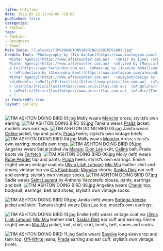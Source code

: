 ```yaml
---
title: Untitled
date: 2022-05-12 13:42:00 +10:00
published: false
categories:
- Fashion
tags:
- Fashion
- Designers
- Shoot
Main Image: "/uploads/TIM%20ASHTON%20DOING%20BIRD%2001.jpg"
Credits Text: "Photography by [Tim Ashton](https://www.instagram.com/timjohntom/)/[After
  Winter Agency](https://www.afterwinter.com.au)   \nHair by [Joel Forman](https://www.instagram.com/joelforman/)/[After
  Winter Agency](https://www.afterwinter.com.au)  \nStyled by [Monica Russell](https://www.instagram.com/monicarussell_/?hl=en)/[Hart
  & Co](https://www.hartandco.com.au)  \nMake-up by [Jasmine Abdallaoui](https://www.instagram.com/jasmineabmakeup/?hl=en)
  \ \nProduction by [Alexandra Kent](https://www.instagram.com/alexandra__kent/?hl=en)/[After
  Winter Agency](https://www.afterwinter.com.au)   \nLayout/design by [Rhiarn Schuck](https://www.instagram.com/rhiarn_/?hl=en)
  \n\nModels: \nMolly/[Priscillas](https://www.priscillas.com.au)  \nTamara/[IMG](https://www.imgmodels.com/sydney/home)
  \ \nJanita/[Priscillas](https://www.priscillas.com.au)  \nAngelina/[The Scouted](https://www.instagram.com/the.scouted/?hl=en)
  \ \nEmilie/[Priscillas](https://www.priscillas.com.au)  \nSadie/[The Scouted](https://www.instagram.com/the.scouted/?hl=en)
  \ "
is featured?: true
layout: gallery
---
```


![TIM ASHTON DOING BIRD 01.jpg](/uploads/TIM%20ASHTON%20DOING%20BIRD%2001.jpg)
Molly wears [Moncler](www.moncler.com) dress; stylist’s own earring.
![TIM ASHTON DOING BIRD 02.jpg](/uploads/TIM%20ASHTON%20DOING%20BIRD%2002.jpg)
Tamara wears [Prada](www.prada.com) jacket; model’s own earrings.
![TIM ASHTON DOING BIRD 03.jpg](/uploads/TIM%20ASHTON%20DOING%20BIRD%2003.jpg)
Janita wears [Celine](www.celine.com) jacket, top and pants; [Prada](www.prada.com) heels; stylist’s own vintage briefs.
![TIM ASHTON DOING BIRD 04.jpg](/uploads/TIM%20ASHTON%20DOING%20BIRD%2004.jpg)
Molly wears [Moncler](www.moncler.com) dress; stylist’s own earring; model’s own rings.
![TIM ASHTON DOING BIRD 05.jpg](/uploads/TIM%20ASHTON%20DOING%20BIRD%2005.jpg)
 Angelina wears Sacai jacket via [Marais](www.marais.com.au); [Dion Lee](www.dionlee.com) skirt; [Celine](www.celine.com) belt; Prada boots via [Farfetch](www.farfetch.com).
![TIM ASHTON DOING BIRD 06.jpg](/uploads/TIM%20ASHTON%20DOING%20BIRD%2006.jpg)
Molly (left) wears [Rube Pedder](www.instagram.com/rubepedder/) top and pants; [Prada](www.prada.com) heels; stylist’s own earrings.
Emilie (right) wears vintage coat via [Olivia Lilah Lahood](www.olivialilalahood.com); [Miu Miu](www.miumiu.com) leather shirt and shoes; vintage top via [C's Flashback](www.instagram.com/csflashback/?hl=en); [Moncler](www.moncler.com) shorts; [Saskia Diez](www.saskia-diez.com) ear cuff and earring; stylist’s own vintage socks.
![TIM ASHTON DOING BIRD 07.jpg](/uploads/TIM%20ASHTON%20DOING%20BIRD%2007.jpg)
 Sadie wears [Saint Laurent](www.ysl.com) by Anthony Vaccarello blouse, pants, earrings and belt. 
![TIM ASHTON DOING BIRD 08.jpg](/uploads/TIM%20ASHTON%20DOING%20BIRD%2008.jpg)
Angelina wears [Chanel](www.chanel.com/au/) top, bodysuit, earrings, belt and shoes; stylist’s own vintage socks.


![TIM ASHTON DOING BIRD 09.jpg](/uploads/TIM%20ASHTON%20DOING%20BIRD%2009.jpg)
Janita (left) wears [Bottega Veneta](www.bottegaveneta.com) jacket and skirt.
Tamara (right) wears [Dion Lee](www.dionlee.com) top; model’s own earrings. 



![TIM ASHTON DOING BIRD 10.jpg](/uploads/TIM%20ASHTON%20DOING%20BIRD%2010.jpg)
Emilie (left) wears vintage coat via [Olivia Lilah Lahood](www.olivialilalahood.com); [Miu Miu](www.miumiu.com) leather shirt; [Saskia Diez](www.saskia-diez.com) ear cuff and earring.
Emilie (right) wears [Miu Miu](www.miumiu.com) jacket, knit, shirt, skirt, briefs, belt, shoes and socks.


![TIM ASHTON DOING BIRD 11.jpg](/uploads/TIM%20ASHTON%20DOING%20BIRD%2011.jpg)
Sadie wears [Bassike](bassike.com) long sleeve top and tank top; [Off-White](www.off---white.com) jeans; [Prada](www.prada.com) earring and ear cuff; stylist’s own vintage briefs. 




